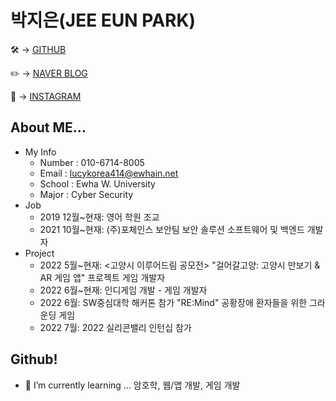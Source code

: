 # 박지은(JEE EUN PARK)

🛠   → [GITHUB](https://github.com/lucykorea414)

✏️   → [NAVER BLOG](https://blog.naver.com/lucykorea414)

💖   → [INSTAGRAM](https://www.instagram.com/lucykorea414/)


## About ME...

- My Info
    - Number : 010-6714-8005
    - Email : lucykorea414@ewhain.net
    - School : Ewha W. University
    - Major : Cyber Security
- Job
    - 2019 12월~현재: 영어 학원 조교
    - 2021 10월~현재: (주)포체인스 보안팀 보안 솔루션 소프트웨어 및 백엔드 개발자
- Project
    - 2022 5월~현재: <고양시 이루어드림 공모전> "걸어갈고양: 고양시 만보기 & AR 게임 앱" 프로젝트 게임 개발자
    - 2022 6월~현재: 인디게임 개발 - 게임 개발자
    - 2022 6월: SW중심대학 해커톤 참가 "RE:Mind" 공황장애 환자들을 위한 그라운딩 게임
    - 2022 7월: 2022 실리콘밸리 인턴십 참가

## Github!
- 🌱 I’m currently learning ... 암호학, 웹/앱 개발, 게임 개발

<!--
**lucykorea414/lucykorea414** is a ✨ _special_ ✨ repository because its `README.md` (this file) appears on your GitHub profile.

Here are some ideas to get you started:

- 🔭 I’m currently working on ...
- 🌱 I’m currently learning ...
- 👯 I’m looking to collaborate on ...
- 🤔 I’m looking for help with ...
- 💬 Ask me about ...
- 📫 How to reach me: ...
- 😄 Pronouns: ...
- ⚡ Fun fact: ...


    - 2022 4월~(잠시 중단): “채터붐:일시적 채팅방" 프로젝트 백엔드 개발자
-->
